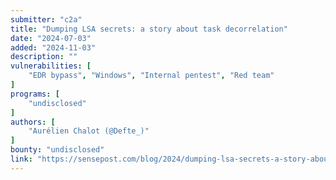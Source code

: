 ```yaml
---
submitter: "c2a"
title: "Dumping LSA secrets: a story about task decorrelation"
date: "2024-07-03"
added: "2024-11-03"
description: ""
vulnerabilities: [
    "EDR bypass", "Windows", "Internal pentest", "Red team"
]
programs: [
    "undisclosed"
]
authors: [
    "Aurélien Chalot (@Defte_)"
]
bounty: "undisclosed"
link: "https://sensepost.com/blog/2024/dumping-lsa-secrets-a-story-about-task-decorrelation/"
---
```




